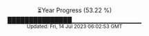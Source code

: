 <p align="center">
⏳Year Progress (53.22 %) <br>
███████████████▁▁▁▁▁▁▁▁▁▁▁▁▁▁▁ <br>
<sub>Updated: Fri, 14 Jul 2023 06:02:53 GMT</sub>
</p>

